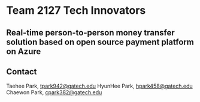 # Team 2127 Tech Innovators
## Real-time person-to-person money transfer solution based on open source payment platform on Azure




## Contact

Taehee Park, tpark942@gatech.edu
HyunHee Park, hpark458@gatech.edu
Chaewon Park, cpark382@gatech.edu

